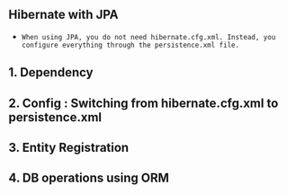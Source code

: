 ## Hibernate with JPA

- `When using JPA, you do not need hibernate.cfg.xml. Instead, you configure everything through the persistence.xml file.`

## 1. Dependency
## 2. Config : Switching from hibernate.cfg.xml to persistence.xml
## 3. Entity Registration
## 4. DB operations using ORM
